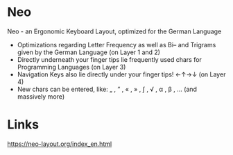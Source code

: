 Neo
===

Neo - an Ergonomic Keyboard Layout, optimized for the German Language

- Optimizations regarding Letter Frequency as well as Bi– and Trigrams given by the German Language (on Layer 1 and 2)
- Directly underneath your finger tips lie frequently used chars for Programming Languages (on Layer 3)
- Navigation Keys also lie directly under your finger tips! ←↑→↓ (on Layer 4)
- New chars can be entered, like: „ , ” , « , » , ∫ , √ , α , β , … (and massively more)

Links
=====

https://neo-layout.org/index_en.html
